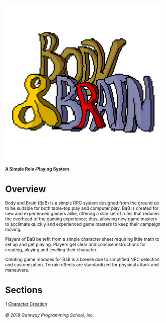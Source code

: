 ![BodyAndBrain](/assets/BodyAndBrain.png)

**A Simple Role-Playing System**

# Overview

Body and Brain (BaB) is a simple RPG system designed from the ground up to be suitable for both table-top play and computer play. BaB is created for new and experienced gamers alike, offering a slim set of rules that reduces the overhead of the gaming experience; thus, allowing new game masters to acclimate quickly and experienced game masters to keep their campaign moving.

Players of BaB benefit from a simple character sheet requiring little math to set up and get playing. Players get clear and concise instructions for creating, playing and leveling their character.

Creating game modules for BaB is a breeze due to simplified NPC selection and customization. Terrain effects are standardized for physical attack and maneuvers.

# Sections
1 [Character Creation](2-Character_Creation.md)

###### &copy; 2018 Gateway Programming School, Inc.